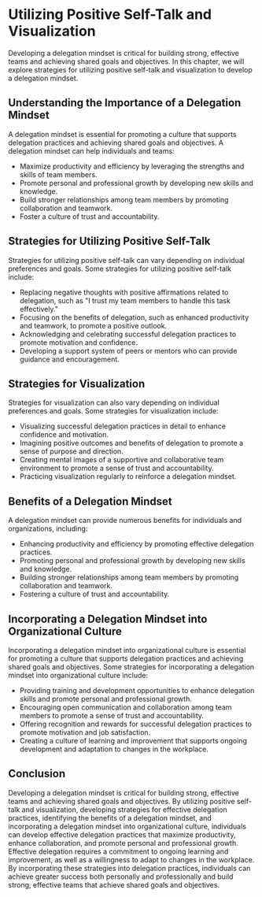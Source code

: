 Utilizing Positive Self-Talk and Visualization
==========================================================================================

Developing a delegation mindset is critical for building strong, effective teams and achieving shared goals and objectives. In this chapter, we will explore strategies for utilizing positive self-talk and visualization to develop a delegation mindset.

Understanding the Importance of a Delegation Mindset
----------------------------------------------------

A delegation mindset is essential for promoting a culture that supports delegation practices and achieving shared goals and objectives. A delegation mindset can help individuals and teams:

* Maximize productivity and efficiency by leveraging the strengths and skills of team members.
* Promote personal and professional growth by developing new skills and knowledge.
* Build stronger relationships among team members by promoting collaboration and teamwork.
* Foster a culture of trust and accountability.

Strategies for Utilizing Positive Self-Talk
-------------------------------------------

Strategies for utilizing positive self-talk can vary depending on individual preferences and goals. Some strategies for utilizing positive self-talk include:

* Replacing negative thoughts with positive affirmations related to delegation, such as "I trust my team members to handle this task effectively."
* Focusing on the benefits of delegation, such as enhanced productivity and teamwork, to promote a positive outlook.
* Acknowledging and celebrating successful delegation practices to promote motivation and confidence.
* Developing a support system of peers or mentors who can provide guidance and encouragement.

Strategies for Visualization
----------------------------

Strategies for visualization can also vary depending on individual preferences and goals. Some strategies for visualization include:

* Visualizing successful delegation practices in detail to enhance confidence and motivation.
* Imagining positive outcomes and benefits of delegation to promote a sense of purpose and direction.
* Creating mental images of a supportive and collaborative team environment to promote a sense of trust and accountability.
* Practicing visualization regularly to reinforce a delegation mindset.

Benefits of a Delegation Mindset
--------------------------------

A delegation mindset can provide numerous benefits for individuals and organizations, including:

* Enhancing productivity and efficiency by promoting effective delegation practices.
* Promoting personal and professional growth by developing new skills and knowledge.
* Building stronger relationships among team members by promoting collaboration and teamwork.
* Fostering a culture of trust and accountability.

Incorporating a Delegation Mindset into Organizational Culture
--------------------------------------------------------------

Incorporating a delegation mindset into organizational culture is essential for promoting a culture that supports delegation practices and achieving shared goals and objectives. Some strategies for incorporating a delegation mindset into organizational culture include:

* Providing training and development opportunities to enhance delegation skills and promote personal and professional growth.
* Encouraging open communication and collaboration among team members to promote a sense of trust and accountability.
* Offering recognition and rewards for successful delegation practices to promote motivation and job satisfaction.
* Creating a culture of learning and improvement that supports ongoing development and adaptation to changes in the workplace.

Conclusion
----------

Developing a delegation mindset is critical for building strong, effective teams and achieving shared goals and objectives. By utilizing positive self-talk and visualization, developing strategies for effective delegation practices, identifying the benefits of a delegation mindset, and incorporating a delegation mindset into organizational culture, individuals can develop effective delegation practices that maximize productivity, enhance collaboration, and promote personal and professional growth. Effective delegation requires a commitment to ongoing learning and improvement, as well as a willingness to adapt to changes in the workplace. By incorporating these strategies into delegation practices, individuals can achieve greater success both personally and professionally and build strong, effective teams that achieve shared goals and objectives.
